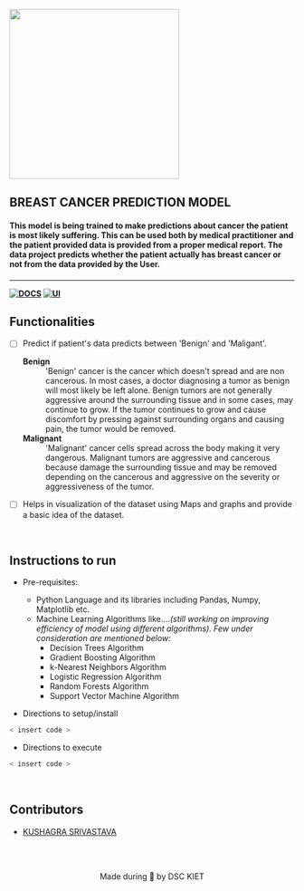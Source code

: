 <p align="left">
	<img width="300" src="https://drive.google.com/uc?export=view&id=1XfLhaaUsef3sD7c46TC_ZoaorKg-uBFM" />
	<h2 align="left"> BREAST CANCER PREDICTION MODEL </h2>
	<h4 align="left"> This model is being trained to make predictions about cancer the patient is most likely suffering. This can be used both by medical practitioner and the patient provided data is provided from a proper medical report. The data project predicts whether the patient actually has breast cancer or not from the data provided by the User. <h4>
</p>

---
[![DOCS](https://img.shields.io/badge/Documentation-see%20docs-green?style=for-the-badge&logo=appveyor)](INSERT_LINK_FOR_DOCS_HERE) 
  [![UI ](https://img.shields.io/badge/User%20Interface-Link%20to%20UI-orange?style=for-the-badge&logo=appveyor)](INSERT_UI_LINK_HERE)


## Functionalities
- [ ]  Predict if patient's data predicts between 'Benign' and 'Maligant'. <br>      <dl>
	<dt><b>Benign</b></dt><dd>'Benign' cancer is the cancer which doesn't spread and are non cancerous. In most cases, a doctor diagnosing a tumor as benign will most likely be left alone.  Benign tumors are not generally aggressive around the surrounding tissue and in some cases, may continue to grow. If the tumor continues to grow and cause discomfort by pressing against surrounding organs and causing pain, the tumor would be removed.</dd>
	<dt><b>Malignant</b></dt><dd>'Malignant' cancer cells spread across the body making it very dangerous. Malignant tumors are aggressive and cancerous because damage the surrounding tissue and may be removed depending on the cancerous and aggressive on the severity or aggressiveness of the tumor.</dd></dl>
- [ ]  Helps in visualization of the dataset using Maps and graphs and provide a basic idea of the dataset.

<br>


## Instructions to run

* Pre-requisites:
	-  Python Language and its libraries including Pandas, Numpy, Matplotlib etc.
	-  Machine Learning Algorithms like....<i>(still working on improving efficiency of model using different algorithms). Few under consideration are mentioned below:</i>            <ul>
	   <li> Decision Trees Algorithm</li>
           <li> Gradient Boosting Algorithm</li> 
           <li> k-Nearest Neighbors Algorithm</li>
           <li> Logistic Regression Algorithm</li>
           <li> Random Forests Algorithm</li>
           <li> Support Vector Machine Algorithm</li>
	</ul>

* Directions to setup/install
```bash
< insert code >
```

* Directions to execute

```bash
< insert code >
```

<br>

## Contributors

* <a href="https://github.com/kushagrathisside">KUSHAGRA SRIVASTAVA</a> 



<br>
<br>

<p align="center">
	Made during 🌙 by DSC KIET
</p>

